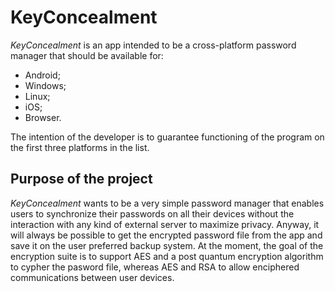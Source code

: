# KeyConcealment

_KeyConcealment_ is an app intended to be a cross-platform password manager that should be available for:
- Android;
- Windows;
- Linux;
- iOS; 
- Browser. 

The intention of the developer is to guarantee functioning of the program on the first three platforms in the list.

## Purpose of the project

_KeyConcealment_ wants to be a very simple password manager that enables users to synchronize their passwords on all their devices without the interaction with any kind of external server to maximize privacy. Anyway, it will always be possible to get the encrypted password file from the app and save it on the user preferred backup system.
At the moment, the goal of the encryption suite is to support AES and a post quantum encryption algorithm to cypher the pasword file, whereas AES and RSA to allow enciphered communications between user devices.

